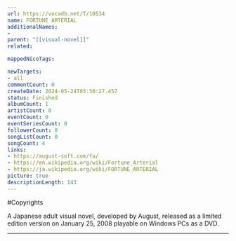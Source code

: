 ```yaml
---
url: https://vocadb.net/T/10534
name: FORTUNE ARTERIAL
additionalNames: 
- 
parent: "[[visual-novel]]"
related:

mappedNicoTags:

newTargets:
- all
commentCount: 0
createDate: 2024-05-24T03:50:27.457
status: Finished
albumCount: 1
artistCount: 0
eventCount: 0
eventSeriesCount: 0
followerCount: 0
songListCount: 0
songCount: 4
links: 
- https://august-soft.com/fa/
- https://en.wikipedia.org/wiki/Fortune_Arterial
- https://ja.wikipedia.org/wiki/FORTUNE_ARTERIAL
picture: true
descriptionLength: 143
---
```


#Copyrights

A Japanese adult visual novel, developed by August, released as a limited edition version on January 25, 2008 playable on Windows PCs as a DVD.

---


